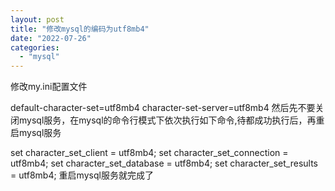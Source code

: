 ```yaml
---
layout: post
title: "修改mysql的编码为utf8mb4"
date: "2022-07-26"
categories: 
  - "mysql"
---
```


修改my.ini配置文件

default-character-set=utf8mb4 character-set-server=utf8mb4 然后先不要关闭mysql服务，在mysql的命令行模式下依次执行如下命令,待都成功执行后，再重启mysql服务

set character\_set\_client = utf8mb4; set character\_set\_connection = utf8mb4; set character\_set\_database = utf8mb4; set character\_set\_results = utf8mb4; 重启mysql服务就完成了
